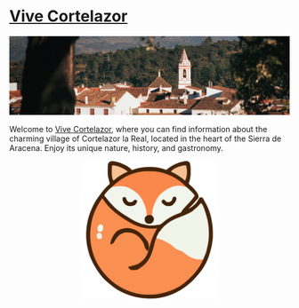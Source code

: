 # [Vive Cortelazor](https://www.vivecortelazor.es)

![Vive Cortelazor](src/ViveCortelazor/wwwroot/images/history-cortelazor.jpg)

Welcome to [Vive Cortelazor](https://www.vivecortelazor.es), where you can find information about the charming village of Cortelazor la Real, located in the heart of the Sierra de Aracena. Enjoy its unique nature, history, and gastronomy.

<p align="center">
    <img src="src/ViveCortelazor/wwwroot/images/fox.svg" width="250" title="Vive Cortelazor"/>
</p>